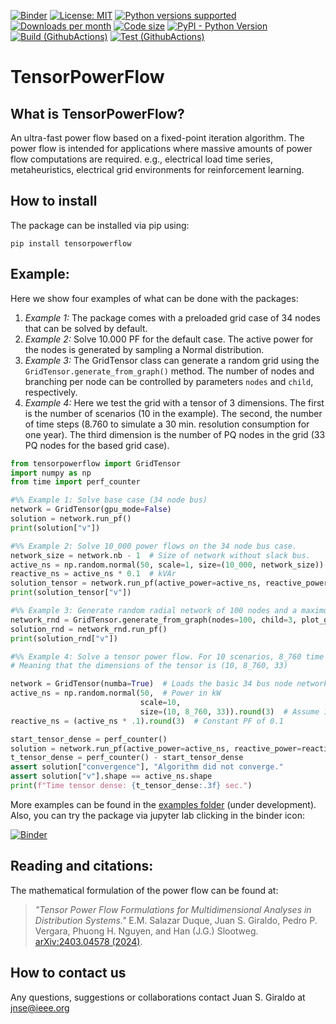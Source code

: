 [![Binder](https://mybinder.org/badge_logo.svg)](https://mybinder.org/v2/gh/MauricioSalazare/tensorpowerflow/master?urlpath=lab/tree/examples)
[![License: MIT](https://img.shields.io/badge/License-MIT-yellow.svg)](https://github.com/MauricioSalazare/tensorpowerflow/blob/master/LICENSE)
[![Python versions supported](https://img.shields.io/pypi/pyversions/tensorpowerflow.svg)](https://pypi.python.org/pypi/tensorpowerflow/)
[![Downloads per month](https://img.shields.io/pypi/dm/tensorpowerflow.svg)](https://pypi.python.org/pypi/tensorpowerflow/)
[![Code size](https://img.shields.io/github/languages/code-size/MauricioSalazare/tensorpowerflow)](https://github.com/MauricioSalazare/tensorpowerflow)
[![PyPI - Python Version](https://img.shields.io/pypi/v/tensorpowerflow)](https://pypi.python.org/pypi/tensorpowerflow/)
[![Build (GithubActions)](https://img.shields.io/github/workflow/status/MauricioSalazare/tensorpowerflow/Python%20package/master)](https://github.com/MauricioSalazare/tensorpowerflow/actions)
[![Test (GithubActions)](https://img.shields.io/github/workflow/status/MauricioSalazare/tensorpowerflow/Python%20package/master?label=tests)](https://github.com/MauricioSalazare/tensorpowerflow/actions)


# TensorPowerFlow

## What is TensorPowerFlow?
An ultra-fast power flow based on a fixed-point iteration algorithm. The power flow is intended for applications where massive
amounts of power flow computations are required. e.g., electrical load time series, metaheuristics, electrical grid
environments for reinforcement learning.

## How to install

The package can be installed via pip using:

```shell
pip install tensorpowerflow
```

## Example:

Here we show four examples of what can be done with the packages:
1. *Example 1:* The package comes with a preloaded grid case of 34 nodes that can be solved by default. 
2. *Example 2:* Solve 10.000 PF for the default case. The active power for the nodes is generated by sampling a Normal distribution.
3. *Example 3:* The GridTensor class can generate a random grid using the `GridTensor.generate_from_graph()` method.
    The number of nodes and branching per node can be controlled by parameters `nodes` and `child`, respectively.
4. *Example 4:* Here we test the grid with a tensor of 3 dimensions. The first is the number of scenarios (10 in the 
    example). The second, the number of time steps (8.760 to simulate a 30 min. resolution consumption for one year). 
    The third dimension is the number of PQ nodes in the grid (33 PQ nodes for the based grid case).

```python
from tensorpowerflow import GridTensor
import numpy as np
from time import perf_counter

#%% Example 1: Solve base case (34 node bus)
network = GridTensor(gpu_mode=False)
solution = network.run_pf()
print(solution["v"])

#%% Example 2: Solve 10_000 power flows on the 34 node bus case.
network_size = network.nb - 1  # Size of network without slack bus.
active_ns = np.random.normal(50, scale=1, size=(10_000, network_size)) # Power in kW
reactive_ns = active_ns * 0.1  # kVAr
solution_tensor = network.run_pf(active_power=active_ns, reactive_power=reactive_ns)
print(solution_tensor["v"])

#%% Example 3: Generate random radial network of 100 nodes and a maximum of 1 to 3 branches per node.
network_rnd = GridTensor.generate_from_graph(nodes=100, child=3, plot_graph=True)
solution_rnd = network_rnd.run_pf()
print(solution_rnd["v"])

#%% Example 4: Solve a tensor power flow. For 10 scenarios, 8_760 time steps (one year - 1 hr res), for the 33 PQ nodes.
# Meaning that the dimensions of the tensor is (10, 8_760, 33)

network = GridTensor(numba=True)  # Loads the basic 34 bus node network.
active_ns = np.random.normal(50,  # Power in kW
                             scale=10,
                             size=(10, 8_760, 33)).round(3)  # Assume 1 slack variable
reactive_ns = (active_ns * .1).round(3)  # Constant PF of 0.1

start_tensor_dense = perf_counter()
solution = network.run_pf(active_power=active_ns, reactive_power=reactive_ns, algorithm="tensor")
t_tensor_dense = perf_counter() - start_tensor_dense
assert solution["convergence"], "Algorithm did not converge."
assert solution["v"].shape == active_ns.shape
print(f"Time tensor dense: {t_tensor_dense:.3f} sec.")


```

More examples can be found in the [examples folder](examples) (under development).
Also, you can try the package via jupyter lab clicking in the binder icon:

[![Binder](https://mybinder.org/badge_logo.svg)](https://mybinder.org/v2/gh/MauricioSalazare/tensorpowerflow/master?urlpath=lab/tree/examples)

## Reading and citations:

The mathematical formulation of the power flow can be found at:

> *"Tensor Power Flow Formulations for Multidimensional Analyses in Distribution Systems."* E.M. Salazar Duque,
Juan S. Giraldo, Pedro P. Vergara, Phuong H. Nguyen, and Han (J.G.) Slootweg. [arXiv:2403.04578 (2024)](https://arxiv.org/pdf/2403.04578).

## How to contact us

Any questions, suggestions or collaborations contact Juan S. Giraldo at <jnse@ieee.org>
